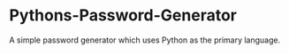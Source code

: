 # Pythons-Password-Generator
A simple password generator which uses Python as the primary language. 
